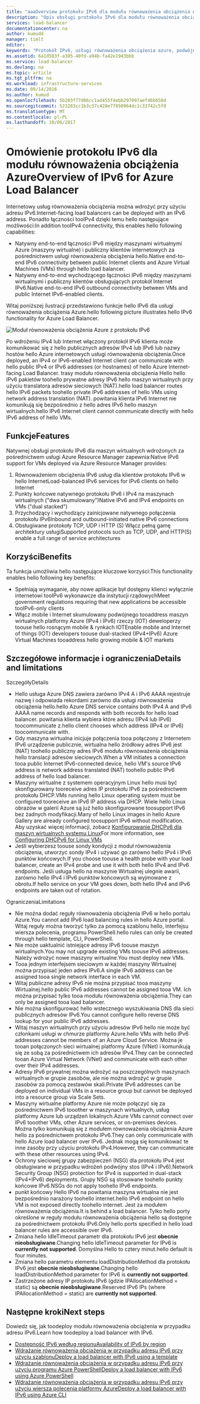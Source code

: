 ```yaml
---
title: "aaaOverview protokołu IPv6 dla modułu równoważenia obciążenia Azure | Dokumentacja firmy Microsoft"
description: "Opis obsługi protokołu IPv6 dla modułu równoważenia obciążenia w Azure i maszyn wirtualnych z równoważeniem obciążenia."
services: load-balancer
documentationcenter: na
author: kumudd
manager: timlt
editor: 
keywords: "Protokół IPv6, usługi równoważenia obciążenia azure, podwójnego stosu, publiczny adres ip, natywnego protokołu ipv6, mobile, iot"
ms.assetid: 6a1d583f-a305-40fd-a94b-fa42e1943bbb
ms.service: load-balancer
ms.devlang: na
ms.topic: article
ms.tgt_pltfrm: na
ms.workload: infrastructure-services
ms.date: 09/14/2016
ms.author: kumud
ms.openlocfilehash: 5b203f77d86cc1ad455f4ebb297097aef46b658d
ms.sourcegitcommit: 523283cc1b3c37c428e77850964dc1c33742c5f0
ms.translationtype: MT
ms.contentlocale: pl-PL
ms.lasthandoff: 10/06/2017
---
```

# <a name="overview-of-ipv6-for-azure-load-balancer"></a><span data-ttu-id="50632-104">Omówienie protokołu IPv6 dla modułu równoważenia obciążenia Azure</span><span class="sxs-lookup"><span data-stu-id="50632-104">Overview of IPv6 for Azure Load Balancer</span></span>

<span data-ttu-id="50632-105">Internetowy usług równoważenia obciążenia można wdrożyć przy użyciu adresu IPv6.</span><span class="sxs-lookup"><span data-stu-id="50632-105">Internet-facing load balancers can be deployed with an IPv6 address.</span></span> <span data-ttu-id="50632-106">Ponadto łączności tooIPv4 dzięki temu hello następujące możliwości:</span><span class="sxs-lookup"><span data-stu-id="50632-106">In addition tooIPv4 connectivity, this enables hello following capabilities:</span></span>

* <span data-ttu-id="50632-107">Natywny end-to-end łączności IPv6 między maszynami wirtualnymi Azure (maszyny wirtualne) i publiczny klientów internetowych za pośrednictwem usługi równoważenia obciążenia hello.</span><span class="sxs-lookup"><span data-stu-id="50632-107">Native end-to-end IPv6 connectivity between public Internet clients and Azure Virtual Machines (VMs) through hello load balancer.</span></span>
* <span data-ttu-id="50632-108">Natywny end-to-end wychodzącego łączności IPv6 między maszynami wirtualnymi i publiczny klientów obsługujących protokół Internet IPv6.</span><span class="sxs-lookup"><span data-stu-id="50632-108">Native end-to-end IPv6 outbound connectivity between VMs and public Internet IPv6-enabled clients.</span></span>

<span data-ttu-id="50632-109">Witaj poniższej ilustracji przedstawiono funkcje hello IPv6 dla usługi równoważenia obciążenia Azure.</span><span class="sxs-lookup"><span data-stu-id="50632-109">hello following picture illustrates hello IPv6 functionality for Azure Load Balancer.</span></span>

![Moduł równoważenia obciążenia Azure z protokołu IPv6](./media/load-balancer-ipv6-overview/load-balancer-ipv6.png)

<span data-ttu-id="50632-111">Po wdrożeniu IPv4 lub Internet włączony protokół IPv6 klienta może komunikować się z hello publicznych adresów IPv4 lub IPv6 lub nazwy hostów hello Azure internetowych usługi równoważenia obciążenia.</span><span class="sxs-lookup"><span data-stu-id="50632-111">Once deployed, an IPv4 or IPv6-enabled Internet client can communicate with hello public IPv4 or IPv6 addresses (or hostnames) of hello Azure Internet-facing Load Balancer.</span></span> <span data-ttu-id="50632-112">trasy modułu równoważenia obciążenia Hello hello IPv6 pakietów toohello prywatne adresy IPv6 hello maszyn wirtualnych przy użyciu translatora adresów sieciowych (NAT).</span><span class="sxs-lookup"><span data-stu-id="50632-112">hello load balancer routes hello IPv6 packets toohello private IPv6 addresses of hello VMs using network address translation (NAT).</span></span> <span data-ttu-id="50632-113">powitania klienta IPv6 Internet nie komunikują się bezpośrednio z hello adres IPv6 hello maszyn wirtualnych.</span><span class="sxs-lookup"><span data-stu-id="50632-113">hello IPv6 Internet client cannot communicate directly with hello IPv6 address of hello VMs.</span></span>

## <a name="features"></a><span data-ttu-id="50632-114">Funkcje</span><span class="sxs-lookup"><span data-stu-id="50632-114">Features</span></span>

<span data-ttu-id="50632-115">Natywnej obsługi protokołu IPv6 dla maszyn wirtualnych wdrożonych za pośrednictwem usługi Azure Resource Manager zapewnia:</span><span class="sxs-lookup"><span data-stu-id="50632-115">Native IPv6 support for VMs deployed via Azure Resource Manager provides:</span></span>

1. <span data-ttu-id="50632-116">Równoważeniem obciążenia IPv6 usług dla klientów protokołu IPv6 w hello Internet</span><span class="sxs-lookup"><span data-stu-id="50632-116">Load-balanced IPv6 services for IPv6 clients on hello Internet</span></span>
2. <span data-ttu-id="50632-117">Punkty końcowe natywnego protokołu IPv6 i IPv4 na maszynach wirtualnych ("dwa skumulowany")</span><span class="sxs-lookup"><span data-stu-id="50632-117">Native IPv6 and IPv4 endpoints on VMs ("dual stacked")</span></span>
3. <span data-ttu-id="50632-118">Przychodzący i wychodzący zainicjowane natywnego połączenia protokołu IPv6</span><span class="sxs-lookup"><span data-stu-id="50632-118">Inbound and outbound-initiated native IPv6 connections</span></span>
4. <span data-ttu-id="50632-119">Obsługiwane protokoły TCP, UDP i HTTP (S) Włącz pełną gamę architektury usługi</span><span class="sxs-lookup"><span data-stu-id="50632-119">Supported protocols such as TCP, UDP, and HTTP(S) enable a full range of service architectures</span></span>

## <a name="benefits"></a><span data-ttu-id="50632-120">Korzyści</span><span class="sxs-lookup"><span data-stu-id="50632-120">Benefits</span></span>

<span data-ttu-id="50632-121">Ta funkcja umożliwia hello następujące kluczowe korzyści:</span><span class="sxs-lookup"><span data-stu-id="50632-121">This functionality enables hello following key benefits:</span></span>

* <span data-ttu-id="50632-122">Spełniają wymaganie, aby nowe aplikacje był dostępny klienci wyłącznie internetowi tooIPv6 wykonawcze dla instytucji rządowych</span><span class="sxs-lookup"><span data-stu-id="50632-122">Meet government regulations requiring that new applications be accessible tooIPv6-only clients</span></span>
* <span data-ttu-id="50632-123">Włącz mobile i Internet skumulowany podwójnego tooaddress maszyn wirtualnych platformy Azure (IPv4 i IPv6) rzeczy (IOT) deweloperzy toouse hello rosnącym mobile & rynkach IOT</span><span class="sxs-lookup"><span data-stu-id="50632-123">Enable mobile and Internet of things (IOT) developers toouse dual-stacked (IPv4+IPv6) Azure Virtual Machines tooaddress hello growing mobile & IOT markets</span></span>

## <a name="details-and-limitations"></a><span data-ttu-id="50632-124">Szczegółowe informacje i ograniczenia</span><span class="sxs-lookup"><span data-stu-id="50632-124">Details and limitations</span></span>

<span data-ttu-id="50632-125">Szczegóły</span><span class="sxs-lookup"><span data-stu-id="50632-125">Details</span></span>

* <span data-ttu-id="50632-126">Hello usługa Azure DNS zawiera zarówno IPv4 A i IPv6 AAAA rejestruje nazwę i odpowiada rekordami zarówno dla usługi równoważenia obciążenia hello.</span><span class="sxs-lookup"><span data-stu-id="50632-126">hello Azure DNS service contains both IPv4 A and IPv6 AAAA name records and responds with both records for hello load balancer.</span></span> <span data-ttu-id="50632-127">powitania klienta wybiera które adresu (IPv4 lub IPv6) toocommunicate z.</span><span class="sxs-lookup"><span data-stu-id="50632-127">hello client chooses which address (IPv4 or IPv6) toocommunicate with.</span></span>
* <span data-ttu-id="50632-128">Gdy maszyna wirtualna inicjuje połączenia tooa połączony z Internetem IPv6 urządzenie publicznie, wirtualna hello źródłowy adres IPv6 jest (NAT) toohello publiczny adres IPv6 modułu równoważenia obciążenia hello translacji adresów sieciowych.</span><span class="sxs-lookup"><span data-stu-id="50632-128">When a VM initiates a connection tooa public Internet IPv6-connected device, hello VM's source IPv6 address is network address translated (NAT) toohello public IPv6 address of hello load balancer.</span></span>
* <span data-ttu-id="50632-129">Maszyny wirtualne z systemem operacyjnym Linux hello musi być skonfigurowany tooreceive adres IP protokołu IPv6 za pośrednictwem protokołu DHCP.</span><span class="sxs-lookup"><span data-stu-id="50632-129">VMs running hello Linux operating system must be configured tooreceive an IPv6 IP address via DHCP.</span></span> <span data-ttu-id="50632-130">Wiele hello Linux obrazów w galerii Azure są już hello skonfigurowane toosupport IPv6 bez żadnych modyfikacji.</span><span class="sxs-lookup"><span data-stu-id="50632-130">Many of hello Linux images in hello Azure Gallery are already configured toosupport IPv6 without modification.</span></span> <span data-ttu-id="50632-131">Aby uzyskać więcej informacji, zobacz [Konfigurowanie DHCPv6 dla maszyn wirtualnych systemu Linux](load-balancer-ipv6-for-linux.md)</span><span class="sxs-lookup"><span data-stu-id="50632-131">For more information, see [Configuring DHCPv6 for Linux VMs](load-balancer-ipv6-for-linux.md)</span></span>
* <span data-ttu-id="50632-132">Jeśli wybierzesz toouse sondy kondycji z moduł równoważenia obciążenia, utworzyć sondy IPv4 i używać go zarówno hello IPv4 i IPv6 punktów końcowych.</span><span class="sxs-lookup"><span data-stu-id="50632-132">If you choose toouse a health probe with your load balancer, create an IPv4 probe and use it with both hello IPv4 and IPv6 endpoints.</span></span> <span data-ttu-id="50632-133">Jeśli usługa hello na maszynie Wirtualnej ulegnie awarii, zarówno hello IPv4 i IPv6 punktów końcowych są wyjmowane z obrotu.</span><span class="sxs-lookup"><span data-stu-id="50632-133">If hello service on your VM goes down, both hello IPv4 and IPv6 endpoints are taken out of rotation.</span></span>

<span data-ttu-id="50632-134">Ograniczenia</span><span class="sxs-lookup"><span data-stu-id="50632-134">Limitations</span></span>

* <span data-ttu-id="50632-135">Nie można dodać reguły równoważenia obciążenia IPv6 w hello portalu Azure.</span><span class="sxs-lookup"><span data-stu-id="50632-135">You cannot add IPv6 load balancing rules in hello Azure portal.</span></span> <span data-ttu-id="50632-136">Witaj reguły można tworzyć tylko za pomocą szablonu hello, interfejsu wiersza polecenia, programu PowerShell.</span><span class="sxs-lookup"><span data-stu-id="50632-136">hello rules can only be created through hello template, CLI, PowerShell.</span></span>
* <span data-ttu-id="50632-137">Nie może uaktualnić istniejące adresy IPv6 toouse maszyn wirtualnych.</span><span class="sxs-lookup"><span data-stu-id="50632-137">You may not upgrade existing VMs toouse IPv6 addresses.</span></span> <span data-ttu-id="50632-138">Należy wdrożyć nowe maszyny wirtualne.</span><span class="sxs-lookup"><span data-stu-id="50632-138">You must deploy new VMs.</span></span>
* <span data-ttu-id="50632-139">Tooa jednym interfejsem sieciowym w każdej maszyny Wirtualnej można przypisać jeden adres IPv6.</span><span class="sxs-lookup"><span data-stu-id="50632-139">A single IPv6 address can be assigned tooa single network interface in each VM.</span></span>
* <span data-ttu-id="50632-140">Witaj publiczne adresy IPv6 nie można przypisać tooa maszyny Wirtualnej.</span><span class="sxs-lookup"><span data-stu-id="50632-140">hello public IPv6 addresses cannot be assigned tooa VM.</span></span> <span data-ttu-id="50632-141">Ich można przypisać tylko tooa modułu równoważenia obciążenia.</span><span class="sxs-lookup"><span data-stu-id="50632-141">They can only be assigned tooa load balancer.</span></span>
* <span data-ttu-id="50632-142">Nie można skonfigurować hello wstecznego wyszukiwania DNS dla sieci publicznych adresów IPv6.</span><span class="sxs-lookup"><span data-stu-id="50632-142">You cannot configure hello reverse DNS lookup for your public IPv6 addresses.</span></span>
* <span data-ttu-id="50632-143">Witaj maszyn wirtualnych przy użyciu adresów IPv6 hello nie może być członkami usługi w chmurze platformy Azure.</span><span class="sxs-lookup"><span data-stu-id="50632-143">hello VMs with hello IPv6 addresses cannot be members of an Azure Cloud Service.</span></span> <span data-ttu-id="50632-144">Można je tooan połączonych sieci wirtualnej platformy Azure (VNet) i komunikują się ze sobą za pośrednictwem ich adresów IPv4.</span><span class="sxs-lookup"><span data-stu-id="50632-144">They can be connected tooan Azure Virtual Network (VNet) and communicate with each other over their IPv4 addresses.</span></span>
* <span data-ttu-id="50632-145">Adresy IPv6 prywatnej można wdrożyć na poszczególnych maszynach wirtualnych w grupie zasobów, ale nie można wdrożyć w grupie zasobów za pomocą zestawów skali.</span><span class="sxs-lookup"><span data-stu-id="50632-145">Private IPv6 addresses can be deployed on individual VMs in a resource group but cannot be deployed into a resource group via Scale Sets.</span></span>
* <span data-ttu-id="50632-146">Maszyny wirtualne platformy Azure nie może połączyć się za pośrednictwem IPv6 tooother w maszynach wirtualnych, usług platformy Azure lub urządzeń lokalnych.</span><span class="sxs-lookup"><span data-stu-id="50632-146">Azure VMs cannot connect over IPv6 tooother VMs, other Azure services, or on-premises devices.</span></span> <span data-ttu-id="50632-147">Można tylko komunikują się z modułem równoważenia obciążenia Azure hello za pośrednictwem protokołu IPv6.</span><span class="sxs-lookup"><span data-stu-id="50632-147">They can only communicate with hello Azure load balancer over IPv6.</span></span> <span data-ttu-id="50632-148">Jednak mogą się komunikować te inne zasoby przy użyciu protokołu IPv4.</span><span class="sxs-lookup"><span data-stu-id="50632-148">However, they can communicate with these other resources using IPv4.</span></span>
* <span data-ttu-id="50632-149">Ochrony sieciowej grupy zabezpieczeń (NSG) dla protokołu IPv4 jest obsługiwane w przypadku wdrożeń podwójny stos (IPv4 i IPv6).</span><span class="sxs-lookup"><span data-stu-id="50632-149">Network Security Group (NSG) protection for IPv4 is supported in dual-stack (IPv4+IPv6) deployments.</span></span> <span data-ttu-id="50632-150">Grupy NSG są stosowane toohello punkty końcowe IPv6.</span><span class="sxs-lookup"><span data-stu-id="50632-150">NSGs do not apply toohello IPv6 endpoints.</span></span>
* <span data-ttu-id="50632-151">punkt końcowy Hello IPv6 na powitania maszyna wirtualna nie jest bezpośrednio narażony toohello internet.</span><span class="sxs-lookup"><span data-stu-id="50632-151">hello IPv6 endpoint on hello VM is not exposed directly toohello internet.</span></span> <span data-ttu-id="50632-152">Jest za modułem równoważenia obciążenia.</span><span class="sxs-lookup"><span data-stu-id="50632-152">It is behind a load balancer.</span></span> <span data-ttu-id="50632-153">Tylko hello porty określone w reguły modułu równoważenia obciążenia hello są dostępne za pośrednictwem protokołu IPv6.</span><span class="sxs-lookup"><span data-stu-id="50632-153">Only hello ports specified in hello load balancer rules are accessible over IPv6.</span></span>
* <span data-ttu-id="50632-154">Zmiana hello IdleTimeout parametr dla protokołu IPv6 jest **obecnie nieobsługiwane**.</span><span class="sxs-lookup"><span data-stu-id="50632-154">Changing hello IdleTimeout parameter for IPv6 is **currently not supported**.</span></span> <span data-ttu-id="50632-155">Domyślna Hello to cztery minut.</span><span class="sxs-lookup"><span data-stu-id="50632-155">hello default is four minutes.</span></span>
* <span data-ttu-id="50632-156">Zmiana hello parametru elementu loadDistributionMethod dla protokołu IPv6 jest **obecnie nieobsługiwane**.</span><span class="sxs-lookup"><span data-stu-id="50632-156">Changing hello loadDistributionMethod parameter for IPv6 is **currently not supported**.</span></span>
* <span data-ttu-id="50632-157">Zastrzeżone adresy IP protokołu IPv6 (gdzie IPAllocationMethod = static) są **obecnie nieobsługiwane**.</span><span class="sxs-lookup"><span data-stu-id="50632-157">Reserved IPv6 IPs (where IPAllocationMethod = static) are **currently not supported**.</span></span>

## <a name="next-steps"></a><span data-ttu-id="50632-158">Następne kroki</span><span class="sxs-lookup"><span data-stu-id="50632-158">Next steps</span></span>

<span data-ttu-id="50632-159">Dowiedz się, jak toodeploy modułu równoważenia obciążenia w przypadku adresu IPv6.</span><span class="sxs-lookup"><span data-stu-id="50632-159">Learn how toodeploy a load balancer with IPv6.</span></span>

* [<span data-ttu-id="50632-160">Dostępność IPv6 według regionu</span><span class="sxs-lookup"><span data-stu-id="50632-160">Availability of IPv6 by region</span></span>](https://go.microsoft.com/fwlink/?linkid=828357)
* [<span data-ttu-id="50632-161">Wdrażanie równoważenia obciążenia w przypadku adresu IPv6 przy użyciu szablonu</span><span class="sxs-lookup"><span data-stu-id="50632-161">Deploy a load balancer with IPv6 using a template</span></span>](load-balancer-ipv6-internet-template.md)
* [<span data-ttu-id="50632-162">Wdrażanie równoważenia obciążenia w przypadku adresu IPv6 przy użyciu programu Azure PowerShell</span><span class="sxs-lookup"><span data-stu-id="50632-162">Deploy a load balancer with IPv6 using Azure PowerShell</span></span>](load-balancer-ipv6-internet-ps.md)
* [<span data-ttu-id="50632-163">Wdrażanie równoważenia obciążenia w przypadku adresu IPv6 przy użyciu wiersza polecenia platformy Azure</span><span class="sxs-lookup"><span data-stu-id="50632-163">Deploy a load balancer with IPv6 using Azure CLI</span></span>](load-balancer-ipv6-internet-cli.md)
